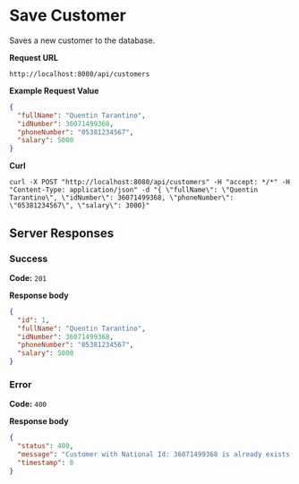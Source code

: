 # Save Customer

Saves a new customer to the database.

**Request URL**

`http://localhost:8080/api/customers`

**Example Request Value**

```json
{
  "fullName": "Quentin Tarantino",
  "idNumber": 36071499368,
  "phoneNumber": "05381234567",
  "salary": 5000
}
```

**Curl**

`curl -X POST "http://localhost:8080/api/customers" -H "accept: */*" -H "Content-Type: application/json" -d "{ \"fullName\": \"Quentin Tarantino\", \"idNumber\": 36071499368, \"phoneNumber\": \"05381234567\", \"salary\": 3000}"`

## Server Responses
### Success

**Code:** `201`

**Response body**
```json
{
  "id": 1,
  "fullName": "Quentin Tarantino",
  "idNumber": 36071499368,
  "phoneNumber": "05381234567",
  "salary": 5000
}
```
### Error
**Code:** `400`

**Response body**
```json
{
  "status": 400,
  "message": "Customer with National Id: 36071499368 is already exists!",
  "timestamp": 0
}
```
